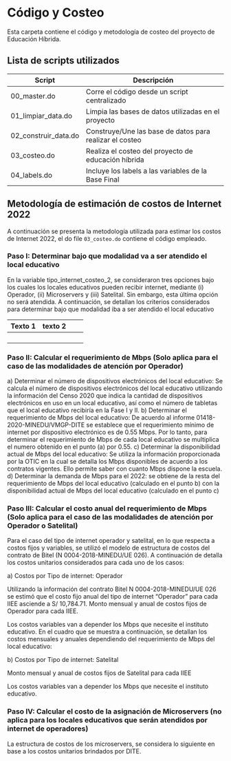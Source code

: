 # Código y Costeo
Esta carpeta contiene el código y metodología de costeo del proyecto de Educación Híbrida. 

## Lista de scripts utilizados

| Script | Descripción |
|--------|-------------|
| 00_master.do | Corre el código desde un script centralizado | 
| 01_limpiar_data.do | Limpia las bases de datos utilizadas en el proyecto | 
| 02_construir_data.do | Construye/Une las base de datos para realizar el costeo | 
| 03_costeo.do | Realiza el costeo del proyecto de educación híbrida  | 
| 04_labels.do | Incluye los labels a las variables de la Base Final | 

## Metodología de estimación de costos de Internet 2022

A continuación se presenta la metodología utilizada para estimar los costos de Internet 2022, el do file `03_costeo.do` contiene el código empleado.

### Paso I: Determinar bajo que modalidad va a ser atendido el local educativo 

En la variable tipo_internet_costeo_2, se consideraron tres opciones bajo los cuales los locales educativos pueden recibir internet, mediante (i) Operador, (ii) Microservers y (iii) Satelital. Sin embargo, esta última opción no será atendida.  A continuación, se detallan los criterios considerados para determinar bajo que modalidad iba a ser atendido el local educativo

| Texto 1  |  texto 2 |   |   |
|---|---|---|---|
|   |   |   |   |
|   |   |   |   |
|   |   |   |   |
|   |   |   |   |


###	Paso II: Calcular el requerimiento de Mbps (Solo aplica para el caso de las modalidades de atención por Operador)

a)	Determinar el número de dispositivos electrónicos del local educativo: Se calcula el número de dispositivos electrónicos del local educativo utilizando la información del Censo 2020 que indica la cantidad de dispositivos electrónicos en uso en un local educativo, así como el número de tabletas que el local educativo recibiría en la Fase I y II.
b)	Determinar el requerimiento de Mbps del local educativo: De acuerdo al informe 01418-2020-MINEDU/VMGP-DITE se establece que el requerimiento mínimo de internet por dispositivo electrónico es de 0.55 Mbps. Por lo tanto, para determinar el requerimiento de Mbps de cada local educativo se multiplica el numero obtenido en el punto (a) por 0.55. 
c)	Determinar la disponibilidad actual de Mbps del local educativo:  Se utiliza la información proporcionada por la OTIC  en la cual se detalla los Mbps disponibles de acuerdo a los contratos vigentes. Ello permite saber con cuanto Mbps dispone la escuela. 
d)	Determinar la demanda de Mbps para el 2022: se obtiene de la resta del requerimiento de Mbps del local educativo (calculado en el punto b) con la disponibilidad actual de Mbps del local educativo (calculado en el punto c) 


###	Paso III: Calcular el costo anual del requerimiento de Mbps (Solo aplica para el caso de las modalidades de atención por Operador o Satelital)
Para el caso del tipo de internet operador y satelital, en lo que respecta a costos fijos y variables, se utilizó el modelo de estructura de costos del contrato de Bitel (N 0004-2018-MINEDU/UE 026). A continuación de detalla los costos unitarios considerados para cada uno de los casos:


a)	Costos por Tipo de internet: Operador


Utilizando la información del contrato Bitel N 0004-2018-MINEDU/UE 026 se estimó que el costo fijo anual del tipo de internet “Operador” para cada IIEE asciende a S/ 10,784.71. 
Monto mensual y anual de costos fijos de Operador para cada IIEE.


Los costos variables van a depender los Mbps que necesite el instituto educativo. En el cuadro que se muestra a continuación, se detallan los costos mensuales y anuales dependiendo del requerimiento de Mbps del local educativo:


b)	Costos por Tipo de internet: Satelital

Monto mensual y anual de costos fijos de Satelital para cada IIEE

Los costos variables van a depender los Mbps que necesite el instituto educativo. 

###	Paso IV: Calcular el costo de la asignación de Microservers (no aplica para los locales educativos que serán atendidos por internet de operadores)
La estructura de costos de los microservers, se considera lo siguiente en base a los costos unitarios brindados por DITE. 

